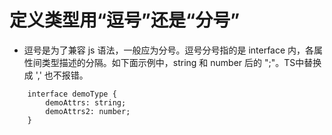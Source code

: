 # 定义类型用“逗号”还是“分号”
- 逗号是为了兼容 js 语法，一般应为分号。逗号分号指的是 interface 内，各属性间类型描述的分隔。如下面示例中，string 和 number 后的 ";"。TS中替换成 ',' 也不报错。
```TS
    interface demoType {
        demoAttrs: string;
        demoAttrs2: number;
    }
```
